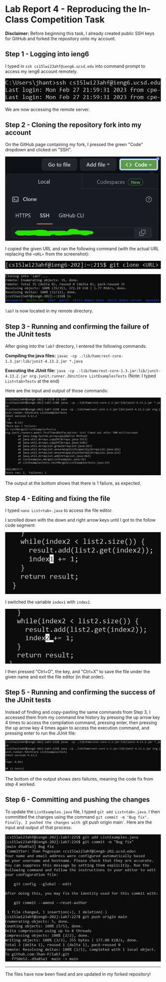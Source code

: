 # Lab Report 4 - Reproducing the In-Class Competition Task

__Disclaimer:__ Before beginning this task, I already created public SSH keys for GitHub and forked the repository onto my account.

## Step 1 - Logging into ieng6

I typed in ``ssh cs15lwi23ahf@ieng6.ucsd.edu`` into command prompt to access my ieng6 account remotely.

![Image](1.jpg)

We are now accessing the remote server.

## Step 2 - Cloning the repository fork into my account

On the GitHub page containing my fork, I pressed the green "Code" dropdown and clicked on "SSH".

![Image](2.jpg)

I copied the given URL and ran the following command (with the actual URL replacing the `<URL>` from the screenshot):

![Image](3.jpg)

![Image](4.jpg)

`lab7` is now located in my remote directory.

## Step 3 - Running and confirming the failure of the JUnit tests

After going into the `lab7` directory, I entered the following commands:

__Compiling the java files:__ `javac -cp .:lib/hamcrest-core-1.3.jar:lib/junit-4.13.2.jar *.java`

__Executing the JUnit file:__ `java -cp .:lib/hamcrest-core-1.3.jar:lib/junit-4.13.2.jar org.junit.runner.JUnitCore ListExamplesTests` 
(Note: I typed `List<tab>Tests` at the end)

Here are the input and output of those commands:

![Image](5.jpg)

The output at the bottom shows that there is 1 failure, as expected.

## Step 4 - Editing and fixing the file

I typed `nano List<tab>.java` to access the file editor.

I scrolled down with the down and right arrow keys until I got to the follow code segment:

![Image](6.jpg)

I switched the variable `index1` with `index2`.

![Image](7.jpg)

I then pressed "Ctrl+O", the <enter> key, and "Ctrl+X" to save the file under the given name and exit the file editor (in that order).

## Step 5 - Running and confirming the success of the JUnit tests

Instead of finding and copy-pasting the same commands from Step 3, I accessed them from my command line history by pressing the up arrow key 4 times to access the compilation command, pressing enter, then pressing the up arrow key 4 times again to access the execution command, and pressing enter to run the JUnit file:

![Image](8.jpg)

The bottom of the output shows zero failures, meaning the code fix from step 4 worked.

## Step 6 - Committing and pushing the changes

To update the `ListExamples.java` file, I typed `git add List<tab>.java`. I then committed the changes using the command `git commit -m "Bug fix". Finally, I pushed the changes with `git push origin main`. Here are the input and output of that process:

![Image](9.jpg)

________________________________________________________________________________________________
The files have now been fixed and are updated in my forked repository!
